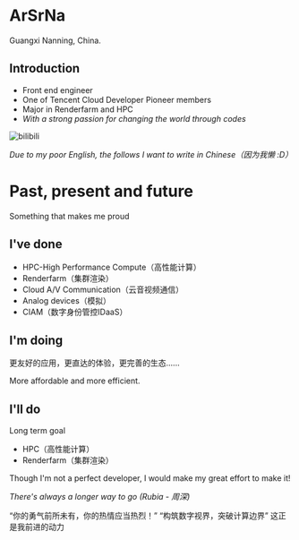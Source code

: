 # ArSrNa

Guangxi Nanning, China.

## Introduction

- Front end engineer
- One of Tencent Cloud Developer Pioneer members
- Major in Renderfarm and HPC
- *With a strong passion for changing the world through codes*
<!-- 
![1677989212237](image/README/1677989212237.png) -->

![bilibili](https://img.shields.io/badge/dynamic/json?color=blueviolet&label=bilibili&query=%24.data.totalSubs&suffix=%20followers&url=https%3A%2F%2Fapi.spencerwoo.com%2Fsubstats%2F%3Fsource%3Dbilibili%26queryKey%3D24749747)

*Due to my poor English, the follows I want to write in Chinese（因为我懒 :D）*

# Past, present and future
Something that makes me proud
## I've done

- HPC-High Performance Compute（高性能计算）
- Renderfarm（集群渲染）
- Cloud A/V Communication（云音视频通信）
- Analog devices（模拟）
- CIAM（数字身份管控IDaaS）

## I'm doing

更友好的应用，更直达的体验，更完善的生态......

More affordable and more efficient.

## I'll do

Long term goal

- HPC（高性能计算）
- Renderfarm（集群渲染）

Though I'm not a perfect developer, I would make my great effort to make it!

*There's always a longer way to go (Rubia - 周深)*


“你的勇气前所未有，你的热情应当热烈！”
“构筑数字视界，突破计算边界”
这正是我前进的动力